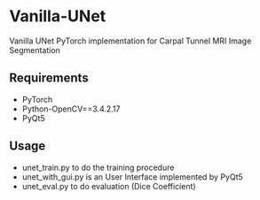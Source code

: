 # Vanilla-UNet
Vanilla UNet PyTorch implementation for Carpal Tunnel MRI Image Segmentation

## Requirements
- PyTorch
- Python-OpenCV==3.4.2.17
- PyQt5

## Usage
- unet_train.py to do the training procedure
- unet_with_gui.py is an User Interface implemented by PyQt5
- unet_eval.py to do evaluation (Dice Coefficient)

